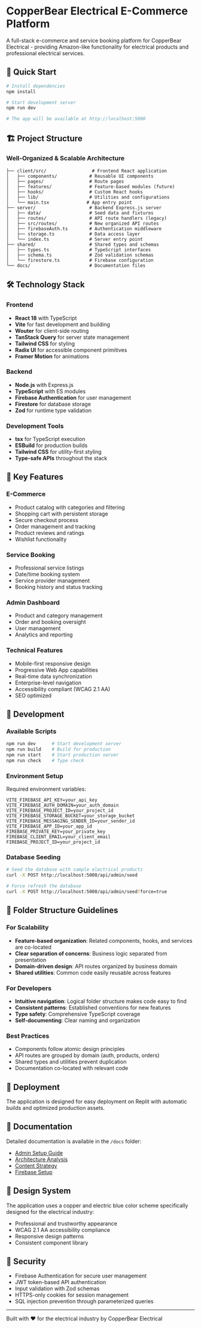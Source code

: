 # CopperBear Electrical E-Commerce Platform

A full-stack e-commerce and service booking platform for CopperBear Electrical - providing Amazon-like functionality for electrical products and professional electrical services.

## 🚀 Quick Start

```bash
# Install dependencies
npm install

# Start development server
npm run dev

# The app will be available at http://localhost:5000
```

## 🏗️ Project Structure

### Well-Organized & Scalable Architecture

```
├── client/src/                 # Frontend React application
│   ├── components/            # Reusable UI components
│   ├── pages/                 # Route pages
│   ├── features/              # Feature-based modules (future)
│   ├── hooks/                 # Custom React hooks
│   ├── lib/                   # Utilities and configurations
│   └── main.tsx              # App entry point
├── server/                    # Backend Express.js server
│   ├── data/                  # Seed data and fixtures
│   ├── routes/                # API route handlers (legacy)
│   ├── src/routes/            # New organized API routes
│   ├── firebaseAuth.ts        # Authentication middleware
│   ├── storage.ts             # Data access layer
│   └── index.ts               # Server entry point
├── shared/                    # Shared types and schemas
│   ├── types.ts               # TypeScript interfaces
│   ├── schema.ts              # Zod validation schemas
│   └── firestore.ts           # Firebase configuration
└── docs/                      # Documentation files
```

## 🛠️ Technology Stack

### Frontend
- **React 18** with TypeScript
- **Vite** for fast development and building
- **Wouter** for client-side routing
- **TanStack Query** for server state management
- **Tailwind CSS** for styling
- **Radix UI** for accessible component primitives
- **Framer Motion** for animations

### Backend
- **Node.js** with Express.js
- **TypeScript** with ES modules
- **Firebase Authentication** for user management
- **Firestore** for database storage
- **Zod** for runtime type validation

### Development Tools
- **tsx** for TypeScript execution
- **ESBuild** for production builds
- **Tailwind CSS** for utility-first styling
- **Type-safe APIs** throughout the stack

## 🌟 Key Features

### E-Commerce
- Product catalog with categories and filtering
- Shopping cart with persistent storage
- Secure checkout process
- Order management and tracking
- Product reviews and ratings
- Wishlist functionality

### Service Booking
- Professional service listings
- Date/time booking system
- Service provider management
- Booking history and status tracking

### Admin Dashboard
- Product and category management
- Order and booking oversight
- User management
- Analytics and reporting

### Technical Features
- Mobile-first responsive design
- Progressive Web App capabilities
- Real-time data synchronization
- Enterprise-level navigation
- Accessibility compliant (WCAG 2.1 AA)
- SEO optimized

## 🔧 Development

### Available Scripts

```bash
npm run dev      # Start development server
npm run build    # Build for production
npm run start    # Start production server
npm run check    # Type check
```

### Environment Setup

Required environment variables:
```env
VITE_FIREBASE_API_KEY=your_api_key
VITE_FIREBASE_AUTH_DOMAIN=your_auth_domain
VITE_FIREBASE_PROJECT_ID=your_project_id
VITE_FIREBASE_STORAGE_BUCKET=your_storage_bucket
VITE_FIREBASE_MESSAGING_SENDER_ID=your_sender_id
VITE_FIREBASE_APP_ID=your_app_id
FIREBASE_PRIVATE_KEY=your_private_key
FIREBASE_CLIENT_EMAIL=your_client_email
FIREBASE_PROJECT_ID=your_project_id
```

### Database Seeding

```bash
# Seed the database with sample electrical products
curl -X POST http://localhost:5000/api/admin/seed

# Force refresh the database
curl -X POST http://localhost:5000/api/admin/seed?force=true
```

## 📁 Folder Structure Guidelines

### For Scalability
- **Feature-based organization**: Related components, hooks, and services are co-located
- **Clear separation of concerns**: Business logic separated from presentation
- **Domain-driven design**: API routes organized by business domain
- **Shared utilities**: Common code easily reusable across features

### For Developers
- **Intuitive navigation**: Logical folder structure makes code easy to find
- **Consistent patterns**: Established conventions for new features
- **Type safety**: Comprehensive TypeScript coverage
- **Self-documenting**: Clear naming and organization

### Best Practices
- Components follow atomic design principles
- API routes are grouped by domain (auth, products, orders)
- Shared types and utilities prevent duplication
- Documentation co-located with relevant code

## 🚀 Deployment

The application is designed for easy deployment on Replit with automatic builds and optimized production assets.

## 📖 Documentation

Detailed documentation is available in the `/docs` folder:
- [Admin Setup Guide](docs/ADMIN_SETUP.md)
- [Architecture Analysis](docs/ARCHITECTURE_ANALYSIS.md)
- [Content Strategy](docs/CONTENT_STRATEGY.md)
- [Firebase Setup](docs/FIREBASE_SETUP.md)

## 🎨 Design System

The application uses a copper and electric blue color scheme specifically designed for the electrical industry:
- Professional and trustworthy appearance
- WCAG 2.1 AA accessibility compliance
- Responsive design patterns
- Consistent component library

## 🔐 Security

- Firebase Authentication for secure user management
- JWT token-based API authentication
- Input validation with Zod schemas
- HTTPS-only cookies for session management
- SQL injection prevention through parameterized queries

---

Built with ❤️ for the electrical industry by CopperBear Electrical